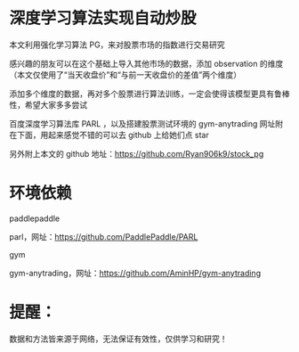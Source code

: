 # 深度学习算法实现自动炒股

本文利用强化学习算法 PG，来对股票市场的指数进行交易研究

感兴趣的朋友可以在这个基础上导入其他市场的数据，添加 observation 的维度（本文仅使用了“当天收盘价”和“与前一天收盘价的差值”两个维度）

添加多个维度的数据，再对多个股票进行算法训练，一定会使得该模型更具有鲁棒性，希望大家多多尝试

百度深度学习算法库 PARL ，以及搭建股票测试环境的 gym-anytrading 网址附在下面，用起来感觉不错的可以去 github 上给她们点 star

另外附上本文的 github 地址：https://github.com/Ryan906k9/stock_pg

# 环境依赖

paddlepaddle

parl，网址：https://github.com/PaddlePaddle/PARL

gym

gym-anytrading，网址：https://github.com/AminHP/gym-anytrading

# 提醒：
数据和方法皆来源于网络，无法保证有效性，仅供学习和研究！
